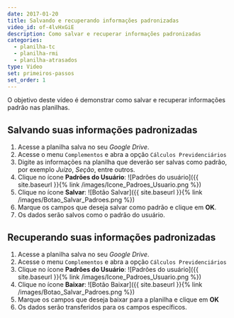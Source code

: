 ```yaml
---
date: 2017-01-20
title: Salvando e recuperando informações padronizadas
video_id: of-4lvHxGiE
description: Como salvar e recuperar informações padronizadas
categories:
  - planilha-tc
  - planilha-rmi
  - planilha-atrasados
type: Video
set: primeiros-passos
set_order: 1
---
```


O objetivo deste vídeo é demonstrar como salvar e recuperar informações padrão nas planilhas.

## Salvando suas informações padronizadas

1. Acesse a planilha salva no seu *Google Drive*.
1. Acesse o menu `Complementos` e abra a opção `Cálculos Previdenciários`
1. Digite as informações na planilha que deverão ser salvas como padrão, por exemplo *Juízo*, *Seção*, entre outros.
1. Clique no ícone **Padrões do Usuário**: ![Padrões do usuário]({{ site.baseurl }}{% link /images/Icone_Padroes_Usuario.png %})
1. Clique no ícone **Salvar**: ![Botão Salvar]({{ site.baseurl }}{% link /images/Botao_Salvar_Padroes.png %})
1. Marque os campos que deseja salvar como padrão e clique em **OK**.
1. Os dados serão salvos como o padrão do usuário.

## Recuperando suas informações padronizadas

1. Acesse a planilha salva no seu *Google Drive*.
1. Acesse o menu `Complementos` e abra a opção `Cálculos Previdenciários`
1. Clique no ícone **Padrões do Usuário**: ![Padrões do usuário]({{ site.baseurl }}{% link /images/Icone_Padroes_Usuario.png %})
1. Clique no ícone **Baixar**: ![Botão Baixar]({{ site.baseurl }}{% link /images/Botao_Salvar_Padroes.png %}) 
1. Marque os campos que deseja baixar para a planilha e clique em **OK**
1. Os dados serão transferidos para os campos específicos.
